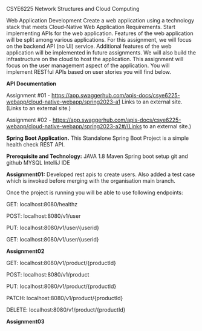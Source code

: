 CSYE6225 Network Structures and Cloud Computing

Web Application Development
Create a web application using a technology stack that meets Cloud-Native Web Application Requirements. Start implementing APIs for the web application. Features of the web application will be split among various applications. For this assignment, we will focus on the backend API (no UI) service. Additional features of the web application will be implemented in future assignments. We will also build the infrastructure on the cloud to host the application. This assignment will focus on the user management aspect of the application. You will implement RESTful APIs based on user stories you will find below.

**API Documentation**

Assignment #01 - https://app.swaggerhub.com/apis-docs/csye6225-webapp/cloud-native-webapp/spring2023-a1 Links to an external site.(Links to an external site.)

Assignment #02 - https://app.swaggerhub.com/apis-docs/csye6225-webapp/cloud-native-webapp/spring2023-a2#/(Links to an external site.)


**Spring Boot Application.**
This Standalone Spring Boot Project is a simple health check REST API.


**Prerequisite and Technology:**
JAVA 1.8
Maven
Spring boot setup
git and github
MYSQL
IntelliJ IDE


**Assignment01:**
Developed rest apis to create users.
Also added a test case which is invoked before merging with the organisation main branch.

Once the project is running you will be able to use following endpoints:

GET: localhost:8080/healthz

POST: localhost:8080/v1/user

PUT: localhost:8080/v1/user/{userid}

GET: localhost:8080/v1/user/{userid}

**Assignment02**

GET: localhost:8080/v1/product/{productId}

POST: localhost:8080/v1/product

PUT: localhost:8080/v1/product/{productId}

PATCH: localhost:8080/v1/product/{productId}

DELETE:  localhost:8080/v1/product/{productId} 

**Assignment03**


